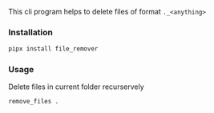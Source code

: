 This cli program helps to delete files of format `._<anything>`

### Installation
```bash
pipx install file_remover
```

### Usage
Delete files in current folder recurservely
```bash
remove_files .
```